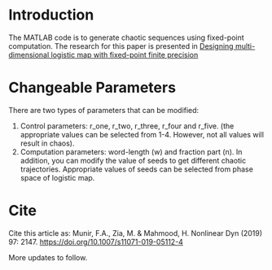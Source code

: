 # Introduction
The MATLAB code is to generate chaotic sequences using fixed-point computation. The research for this paper is presented in [Designing multi-dimensional logistic map with fixed-point finite precision](https://link.springer.com/article/10.1007/s11071-019-05112-4)

# Changeable Parameters
There are two types of parameters that can be modified:
1. Control parameters: r_one, r_two, r_three, r_four and r_five. (the appropriate values can be selected from 1-4. However, not all values will result in chaos).
2. Computation parameters: word-length (w) and fraction part (n).
In addition, you can modify the value of seeds to get different chaotic trajectories. Appropriate values of seeds can be selected from phase space of logistic map.

# Cite
Cite this article as:
    Munir, F.A., Zia, M. & Mahmood, H. Nonlinear Dyn (2019) 97: 2147. https://doi.org/10.1007/s11071-019-05112-4 

More updates to follow.
